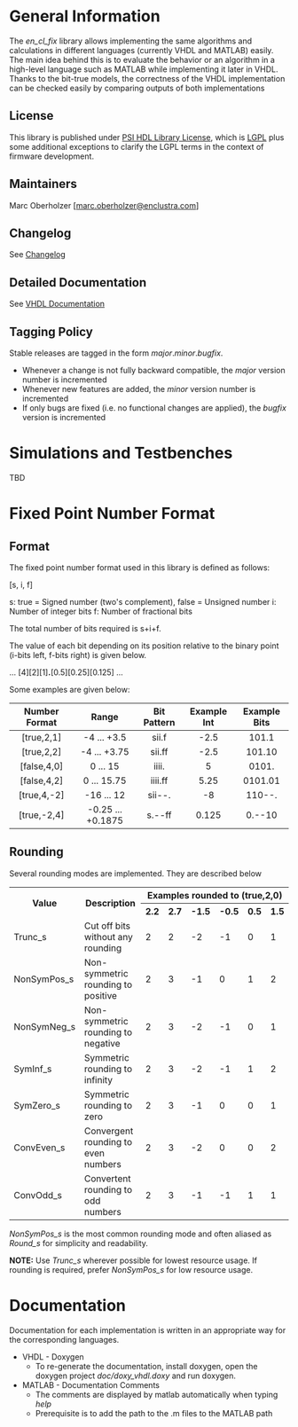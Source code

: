 # General Information

The *en_cl_fix* library allows implementing the same algorithms and calculations in different languages (currently VHDL and MATLAB) easily. The main idea behind this is to evaluate the behavior or an algorithm in a high-level language such as MATLAB while implementing it later in VHDL. Thanks to the bit-true models, the correctness of the VHDL implementation can be checked easily by comparing outputs of both implementations 

## License
This library is published under [PSI HDL Library License](License.txt), which is [LGPL](LGPL2_1.txt) plus some additional exceptions to clarify the LGPL terms in the context of firmware development.

## Maintainers
Marc Oberholzer [marc.oberholzer@enclustra.com]

## Changelog
See [Changelog](Changelog.md)

## Detailed Documentation
See [VHDL Documentation](https://rawgit.com/enclustra/en_cl_fix/master/doc/vhdl_out/index.html)

## Tagging Policy
Stable releases are tagged in the form *major*.*minor*.*bugfix*. 

* Whenever a change is not fully backward compatible, the *major* version number is incremented
* Whenever new features are added, the *minor* version number is incremented
* If only bugs are fixed (i.e. no functional changes are applied), the *bugfix* version is incremented

# Simulations and Testbenches

TBD

# Fixed Point Number Format

## Format

The fixed point number format used in this library is defined as follows:

[s, i, f]

s:	true = Signed number (two's complement), false = Unsigned number
i:  Number of integer bits
f:  Number of fractional bits

The total number of bits required is s+i+f. 

The value of each bit depending on its position relative to the binary point (i-bits left, f-bits right) is given below.

... [4][2][1]**.**[0.5][0.25][0.125] ...

Some examples are given below:

| Number Format | Range             | Bit Pattern  | Example Int | Example Bits |
|:-------------:|:-----------------:|:------------:|:-----------:|:------------:|
| [true,2,1]    | -4 ... +3.5       | sii.f        | -2.5        | 101.1        |
| [true,2,2]    | -4 ... +3.75      | sii.ff       | -2.5        | 101.10       |
| [false,4,0]   | 0 ... 15          | iiii.        | 5           | 0101.        |
| [false,4,2]   | 0 ... 15.75       | iiii.ff      | 5.25        | 0101.01      |
| [true,4,-2]   | -16 ... 12        | sii--.       | -8          | 110--.       |
| [true,-2,4]   | -0.25 ... +0.1875 | s.--ff       | 0.125       | 0.--10       |

## Rounding

Several rounding modes are implemented. They are described below
<table> 
  <tr>
    <th rowspan="2"> Value </th>
    <th rowspan="2"> Description </th>
    <th colspan="6"> Examples rounded to (true,2,0) </th>
  </tr>
  <tr>
  	<th> 2.2 </th> <th> 2.7 </th> <th> -1.5 </th> <th> -0.5 </th> <th> 0.5 </th> <th> 1.5 </th>
  </tr>
  <tr>
    <td> Trunc_s </td>
    <td> Cut off bits without any rounding </td>
    <td> 2 </td> <td> 2 </td> <td> -2 </td> <td> -1 </td> <td> 0 </td> <td> 1 </td>
  </tr>
  <tr>
    <td> NonSymPos_s </td>
    <td> Non-symmetric rounding to positive </td>
    <td> 2 </td> <td> 3 </td> <td> -1 </td> <td> 0 </td> <td> 1 </td> <td> 2 </td>
  </tr>
  <tr>
    <td> NonSymNeg_s </td>
    <td> Non-symmetric rounding to negative </td>
    <td> 2 </td> <td> 3 </td> <td> -2 </td> <td> -1 </td> <td> 0 </td> <td> 1 </td>
  </tr>
  <tr>
    <td> SymInf_s </td>
    <td> Symmetric rounding to infinity </td>
    <td> 2 </td> <td> 3 </td> <td> -2 </td> <td> -1 </td> <td> 1 </td> <td> 2 </td>
  </tr>
  <tr>
    <td> SymZero_s </td>
    <td> Symmetric rounding to zero </td>
    <td> 2 </td> <td> 3 </td> <td> -1 </td> <td> 0 </td> <td> 0 </td> <td> 1 </td>
  </tr>
  <tr>
    <td> ConvEven_s </td>
    <td> Convergent rounding to even numbers </td>
    <td> 2 </td> <td> 3 </td> <td> -2 </td> <td> 0 </td> <td> 0 </td> <td> 2 </td>
  </tr>
  <tr>
    <td> ConvOdd_s </td>
    <td> Convertent rounding to odd numbers </td>
    <td> 2 </td> <td> 3 </td> <td> -1 </td> <td> -1 </td> <td> 1 </td> <td> 1 </td>
  </tr>
</table>

*NonSymPos_s* is the most common rounding mode and often aliased as *Round_s* for simplicity and readability.

**NOTE:** Use *Trunc_s* wherever possible for lowest resource usage. If rounding is required, prefer *NonSymPos_s* for low resource usage.


# Documentation

Documentation for each implementation is written in an appropriate way for the corresponding languages.

* VHDL - Doxygen
  * To re-generate the documentation, install doxygen, open the doxygen project *doc/doxy_vhdl.doxy* and run doxygen.
* MATLAB - Documentation Comments
  * The comments are displayed by matlab automatically when typing *help <command>*
  * Prerequisite is to add the path to the .m files to the MATLAB path



